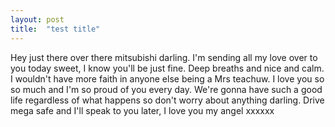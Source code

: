 ```yaml
---
layout: post
title:  "test title"
---
```

Hey just there over there mitsubishi darling. I'm sending all my love over to you today sweet, I know you'll be just fine. Deep breaths and nice and calm. I wouldn't have more faith in anyone else being a Mrs teachuw. I love you so so much and I'm so proud of you every day. We're gonna have such a good life regardless of what happens so don't worry about anything darling. Drive mega safe and I'll speak to you later, I love you my angel xxxxxx
